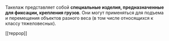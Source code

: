 Такелаж представляет собой **специальные изделия, предназначенные для фиксации, крепления грузов**. Они могут применяться для подъема и перемещения объектов разного веса (в том числе относящихся к классу тяжеловесных).

[[террор]]